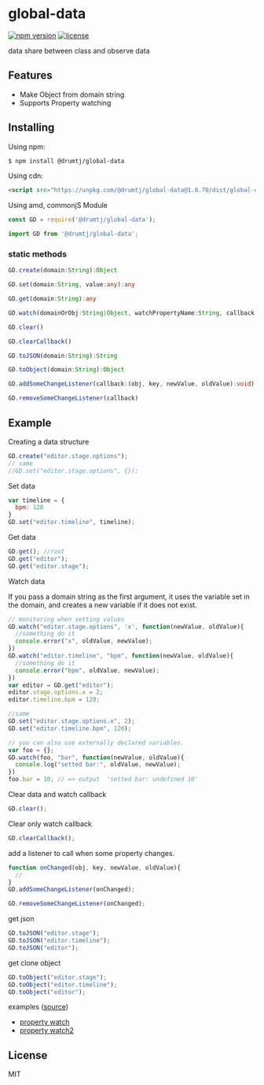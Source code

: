 # global-data

[![npm version](https://img.shields.io/npm/v/@drumtj/global-data.svg?style=flat)](https://www.npmjs.com/package/@drumtj/global-data)
[![license](https://img.shields.io/npm/l/@drumtj/global-data.svg)](#)

data share between class and observe data

## Features

- Make Object from domain string
- Supports Property watching

## Installing

Using npm:

```bash
$ npm install @drumtj/global-data
```

Using cdn:

```html
<script src="https://unpkg.com/@drumtj/global-data@1.0.70/dist/global-data.var.js"></script>
```

Using amd, commonjS Module

```js
const GD = require('@drumtj/global-data');
```

```js
import GD from '@drumtj/global-data';
```

### static methods

```ts
GD.create(domain:String):Object
```
```ts
GD.set(domain:String, value:any):any
```
```ts
GD.get(domain:String):any
```
```ts
GD.watch(domainOrObj:String|Object, watchPropertyName:String, callback:(newValue:any, oldValue:any):void):Object
```
```ts
GD.clear()
```
```ts
GD.clearCallback()
```
```ts
GD.toJSON(domain:String):String
```
```ts
GD.toObject(domain:String):Object
```
```ts
GD.addSomeChangeListener(callback:(obj, key, newValue, oldValue):void)
```
```ts
GD.removeSomeChangeListener(callback)
```

## Example

Creating a data structure

```js
GD.create("editor.stage.options");
// same
//GD.set("editor.stage.options", {});
```

Set data

```js
var timeline = {
  bpm: 120
}
GD.set("editor.timeline", timeline);
```

Get data

```js
GD.get(); //root
GD.get("editor");
GD.get("editor.stage");
```

Watch data

If you pass a domain string as the first argument, it uses the variable set in the domain, and creates a new variable if it does not exist.

```js
// monitoring when setting values
GD.watch("editor.stage.options", 'x', function(newValue, oldValue){
  //something do it
  console.error("x", oldValue, newValue);
})
GD.watch("editor.timeline", "bpm", function(newValue, oldValue){
  //something do it
  console.error("bpm", oldValue, newValue);
})
var editor = GD.get("editor");
editor.stage.options.x = 2;
editor.timeline.bpm = 120;

//same
GD.set("editor.stage.options.x", 2);
GD.set("editor.timeline.bpm", 120);

// you can also use externally declared variables.
var foo = {};
GD.watch(foo, "bar", function(newValue, oldValue){
  console.log("setted bar:", oldValue, newValue);
})
foo.bar = 10; // => output  'setted bar: undefined 10'
```

Clear data and watch callback

```js
GD.clear();
```

Clear only watch callback

```js
GD.clearCallback();
```

add a listener to call when some property changes.

```js
function onChanged(obj, key, newValue, oldValue){
  //
}
GD.addSomeChangeListener(onChanged);

GD.removeSomeChangeListener(onChanged);
```

get json

```js
GD.toJSON("editor.stage");
GD.toJSON("editor.timeline");
GD.toJSON("editor");
```

get clone object

```js
GD.toObject("editor.stage");
GD.toObject("editor.timeline");
GD.toObject("editor");
```

examples ([source](https://github.com/drumtj/global-data/tree/master/examples))
- [property watch](https://drumtj.github.io/global-data/watch.html)
- [property watch2](https://drumtj.github.io/global-data/watch2.html)

## License

MIT
